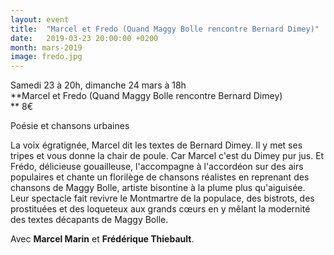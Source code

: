 ```yaml
---
layout: event
title:  "Marcel et Fredo (Quand Maggy Bolle rencontre Bernard Dimey)"
date:   2019-03-23 20:00:00 +0200
month: mars-2019
image: fredo.jpg
---
```



  Samedi 23 à 20h, dimanche 24 mars à 18h  
**Marcel et Fredo (Quand Maggy Bolle rencontre Bernard Dimey)  
** 8€



Poésie et chansons urbaines

La voix égratignée, Marcel dit les textes de Bernard Dimey. Il y met ses tripes et vous donne la chair de poule. Car Marcel c'est du Dimey pur jus. Et Frédo, délicieuse gouailleuse, l'accompagne à l'accordéon sur des airs populaires et chante un florilège de chansons réalistes en reprenant des chansons de Maggy Bolle, artiste bisontine à la plume plus qu'aiguisée. Leur spectacle fait revivre le Montmartre de la populace, des bistrots, des prostituées et des loqueteux aux grands cœurs en y mêlant la modernité des textes décapants de Maggy Bolle.

Avec **Marcel Marin** et **Frédérique Thiebault**.